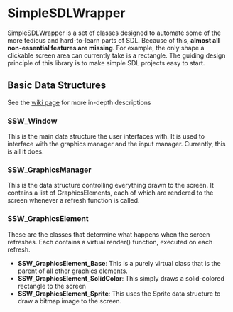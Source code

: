 # SimpleSDLWrapper

SimpleSDLWrapper is a set of classes designed to automate some of the more tedious and hard-to-learn parts of SDL. Because of this, **almost all non-essential features are missing**. For example, the only shape a clickable screen area can currently take is a rectangle. The guiding design principle of this library is to make simple SDL projects easy to start.

## Basic Data Structures

See the [wiki page](https://github.com/jett0286/SimpleSDLWrapper/wiki) for more in-depth descriptions

### SSW_Window
This is the main data structure the user interfaces with. It is used to interface with the graphics manager and the input manager. Currently, this is all it does.

### SSW_GraphicsManager
This is the data structure controlling everything drawn to the screen. It contains a list of GraphicsElements, each of which are rendered to the screen whenever a refresh function is called. 

### SSW_GraphicsElement

These are the classes that determine what happens when the screen refreshes. Each contains a virtual render() function, executed on each refresh.

- **SSW_GraphicsElement_Base**: This is a purely virtual class that is the parent of all other graphics elements.
- **SSW_GraphicsElement_SolidColor**: This simply draws a solid-colored rectangle to the screen
- **SSW_GraphicsElement_Sprite**: This uses the Sprite data structure to draw a bitmap image to the screen.
